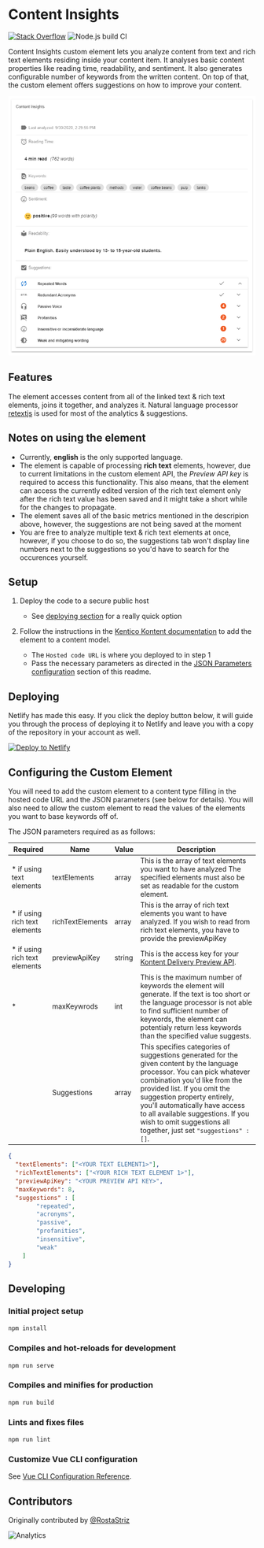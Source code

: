 # Content Insights

[![Stack Overflow](https://img.shields.io/badge/Stack%20Overflow-ASK%20NOW-FE7A16.svg?logo=stackoverflow&logoColor=white)](https://stackoverflow.com/tags/kentico-kontent)
![Node.js build CI](https://github.com/Kentico/kontent-custom-element-content-insights/workflows/Node.js%20build%20CI/badge.svg)

Content Insights custom element lets you analyze content from text and rich text elements residing inside your content item. It analyses basic content properties like reading time, readability, and sentiment. It also generates configurable number of keywords from the written content.
On top of that, the custom element offers suggestions on how to improve your content.

![Screenshot of custom element](kontent-ingishts-screenshot.png)

## Features

The element accesses content from all of the linked text & rich text elements, joins it together, and analyzes it. Natural language processor [retextjs](https://github.com/retextjs) is used for most of the analytics & suggestions.

## Notes on using the element

- Currently,  **english** is the only supported language.
- The element is capable of processing **rich text** elements, however, due to current limitations in the custom element API, the *Preview API key* is required to access this functionality. This also means, that the element can access the currently edited version of the rich text element only after the rich text value has been saved and it might take a short while for the changes to propagate.
- The element saves all of the basic metrics mentioned in the descripion above, however, the suggestions are not being saved at the moment
- You are free to analyze multiple text & rich text elements at once, however, if you choose to do so, the suggestions tab won't display line numbers next to the suggestions so you'd have to search for the occurences yourself.

## Setup

1. Deploy the code to a secure public host

    - See [deploying section](#Deploying) for a really quick option

1. Follow the instructions in the [Kentico Kontent documentation](https://docs.kontent.ai/tutorials/develop-apps/integrate/integrating-your-own-content-editing-features#a-3--displaying-a-custom-element-in-kentico-kontent) to add the element to a content model.

    - The `Hosted code URL` is where you deployed to in step 1
    - Pass the necessary parameters as directed in the [JSON Parameters configuration](#json-parameters) section of this readme.

## Deploying

Netlify has made this easy. If you click the deploy button below, it will guide you through the process of deploying it to Netlify and leave you with a copy of the repository in your account as well.

[![Deploy to Netlify](https://www.netlify.com/img/deploy/button.svg)](https://app.netlify.com/start/deploy?repository=https://github.com/Kentico/kontent-custom-element-content-insights)

## Configuring the Custom Element

You will need to add the custom element to a content type filling in the hosted code URL and the JSON parameters (see below for details). You will also need to allow the custom element to read the values of the elements you want to base keywords off of.

The JSON parameters required as as follows:

|Required | Name | Value | Description |
|---------| ---- | ----- | ----------- |
|* if using text elements|textElements|array| This is the array of text elements you want to have analyzed The specified elements must also be set as readable for the custom element. |
|* if using rich text elements|richTextElements|array| This is the array of rich text elements you want to have analyzed. If you wish to read from rich text elements, you have to provide the previewApiKey |
|* if using rich text elements|previewApiKey|string| This is the access key for your [Kontent Delivery Preview API](https://docs.kontent.ai/reference/delivery-api#section/Production-vs.-Preview).|
|*|maxKeywrods|int| This is the maximum number of keywords the element will generate. If the text is too short or the language processor is not able to find sufficient number of keywords, the element can potentialy return less keywords than the specified value suggests.|
||Suggestions|array| This specifies categories of suggestions generated for the given content by the language processor. You can pick whatever combination you'd like from the provided list. If you omit the suggestion property entirely, you'll automatically have access to all available suggestions. If you wish to omit suggestions all together, just set ```"suggestions" : []```.|

```json
{
  "textElements": ["<YOUR TEXT ELEMENT1>"],
  "richTextElements": ["<YOUR RICH TEXT ELEMENT 1>"],
  "previewApiKey": "<YOUR PREVIEW API KEY>",
  "maxKeywords": 8,
  "suggestions" : [
        "repeated",
        "acronyms",
        "passive",
        "profanities",
        "insensitive",
        "weak"
    ]
}
```

## Developing

### Initial project setup

```console
npm install
```

### Compiles and hot-reloads for development

```console
npm run serve
```

### Compiles and minifies for production

```console
npm run build
```

### Lints and fixes files

```console
npm run lint
```

### Customize Vue CLI configuration

See [Vue CLI Configuration Reference](https://cli.vuejs.org/config/).

## Contributors

Originally contributed by [@RostaStriz](https://github.com/strizr)

![Analytics](https://kentico-ga-beacon.azurewebsites.net/api/UA-69014260-4/Kentico/kontent-custom-element-content-insights?pixel)
